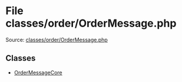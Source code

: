File classes/order/OrderMessage.php
=========

Source: [classes/order/OrderMessage.php](https://github.com/PrestaShop/PrestaShop/blob/1.6.1.1/classes/order/OrderMessage.php)


Classes
-------

* [OrderMessageCore](class.OrderMessageCore.md)

